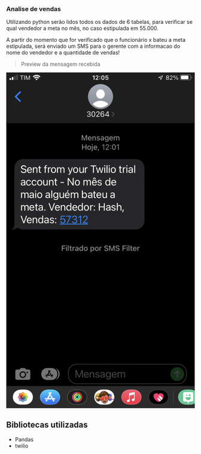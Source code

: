 ### Analise de vendas

Utilizando python serão lidos todos os dados de 6 tabelas, para verificar se qual vendedor a meta no mês, no caso estipulada em 55.000.

A partir do momento que for verificado que o funcionário x bateu a meta estipulada, será enviado um SMS para o gerente com a informacao do nome do vendedor e a quantidade de vendas!

>Preview da mensagem recebida

![preview](preview.PNG)

## Bibliotecas utilizadas
- Pandas
- twilio